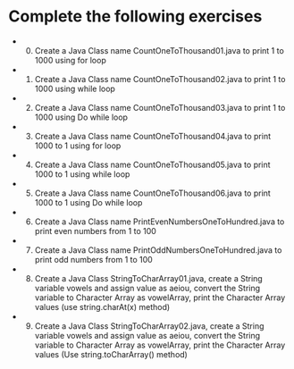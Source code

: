 # Complete the following exercises 
- 0) Create a Java Class name CountOneToThousand01.java to print 1 to 1000 using for loop
- 1) Create a Java Class name CountOneToThousand02.java to print 1 to 1000 using while loop
- 2) Create a Java Class name CountOneToThousand03.java to print 1 to 1000 using Do while loop
- 3) Create a Java Class name CountOneToThousand04.java to print 1000 to 1 using for loop
- 4) Create a Java Class name CountOneToThousand05.java to print 1000 to 1 using while loop
- 5) Create a Java Class name CountOneToThousand06.java to print 1000 to 1 using Do while loop
- 6) Create a Java Class name PrintEvenNumbersOneToHundred.java to print even numbers from 1 to 100
- 7) Create a Java Class name PrintOddNumbersOneToHundred.java to print odd numbers from 1 to 100
- 8) Create a Java Class StringToCharArray01.java, create a String variable vowels and assign value as aeiou, convert the String variable to Character Array as vowelArray, print the Character Array values (use string.charAt(x) method)
- 9) Create a Java Class StringToCharArray02.java, create a String variable vowels and assign value as aeiou, convert the String variable to Character Array as vowelArray, print the Character Array values (Use string.toCharArray() method)